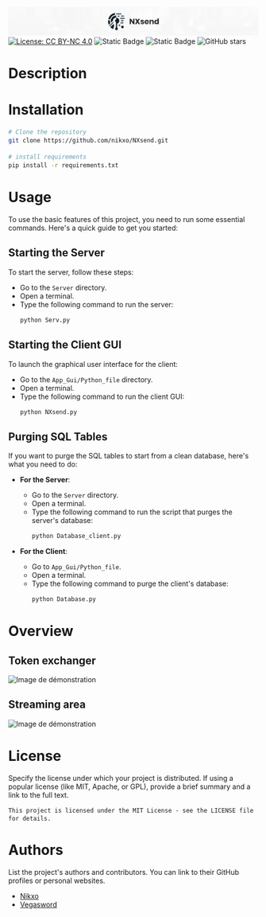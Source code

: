 ![Image de démonstration](https://raw.githubusercontent.com/nikxo/NXsend/main/File/NXsend_ban.jpg)
[![License: CC BY-NC 4.0](https://img.shields.io/badge/License-CC_BY--NC_4.0-lightgrey.svg)](https://creativecommons.org/licenses/by-nc/4.0/)
![Static Badge](https://img.shields.io/badge/Nginx-1.7.11.3-green:badgeContent)
![Static Badge](https://img.shields.io/badge/Docker-17.06.0+-blue:badgeContent)
![GitHub stars](https://img.shields.io/github/stars/nikxo/Xeha)

# Description

# Installation
```bash
# Clone the repository
git clone https://github.com/nikxo/NXsend.git

# install requirements
pip install -r requirements.txt
```
# Usage
To use the basic features of this project, you need to run some essential commands. Here's a quick guide to get you started:

## Starting the Server
To start the server, follow these steps:
- Go to the `Server` directory.
- Open a terminal.
- Type the following command to run the server:
  ```bash
  python Serv.py
  ```

## Starting the Client GUI
To launch the graphical user interface for the client:
- Go to the `App_Gui/Python_file` directory.
- Open a terminal.
- Type the following command to run the client GUI:
  ```bash
  python NXsend.py
  ```

## Purging SQL Tables
If you want to purge the SQL tables to start from a clean database, here's what you need to do:

- **For the Server**:
  - Go to the `Server` directory.
  - Open a terminal.
  - Type the following command to run the script that purges the server's database:
    ```bash
    python Database_client.py
    ```

- **For the Client**:
  - Go to `App_Gui/Python_file`.
  - Open a terminal.
  - Type the following command to purge the client's database:
    ```bash
    python Database.py
    ```

# Overview

## Token exchanger

![Image de démonstration]()

## Streaming area

![Image de démonstration]()

# License

Specify the license under which your project is distributed. If using a popular license (like MIT, Apache, or GPL), provide a brief summary and a link to the full text.

```text
This project is licensed under the MIT License - see the LICENSE file for details.
```

# Authors

List the project's authors and contributors. You can link to their GitHub profiles or personal websites.

- [Nikxo](https://github.com/nikxo)
- [Vegasword](https://github.com/vegasword)
